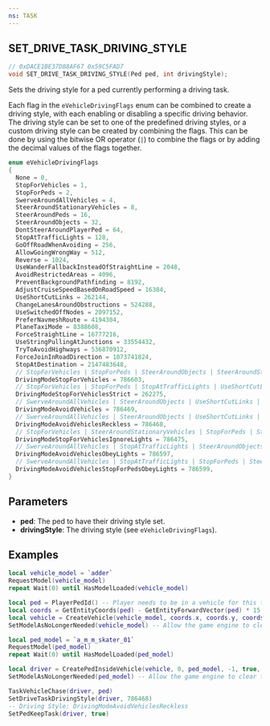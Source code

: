 ```yaml
---
ns: TASK
---
```

## SET_DRIVE_TASK_DRIVING_STYLE

```c
// 0xDACE1BE37D88AF67 0x59C5FAD7
void SET_DRIVE_TASK_DRIVING_STYLE(Ped ped, int drivingStyle);
```

Sets the driving style for a ped currently performing a driving task.

Each flag in the `eVehicleDrivingFlags` enum can be combined to create a driving style, with each enabling or disabling a specific driving behavior. The driving style can be set to one of the predefined driving styles, or a custom driving style can be created by combining the flags. This can be done by using the bitwise OR operator (`|`) to combine the flags or by adding the decimal values of the flags together.

```c
enum eVehicleDrivingFlags
{
  None = 0,
  StopForVehicles = 1,
  StopForPeds = 2,
  SwerveAroundAllVehicles = 4,
  SteerAroundStationaryVehicles = 8,
  SteerAroundPeds = 16,
  SteerAroundObjects = 32,
  DontSteerAroundPlayerPed = 64,
  StopAtTrafficLights = 128,
  GoOffRoadWhenAvoiding = 256,
  AllowGoingWrongWay = 512,
  Reverse = 1024,
  UseWanderFallbackInsteadOfStraightLine = 2048,
  AvoidRestrictedAreas = 4096,
  PreventBackgroundPathfinding = 8192,
  AdjustCruiseSpeedBasedOnRoadSpeed = 16384,
  UseShortCutLinks = 262144,
  ChangeLanesAroundObstructions = 524288,
  UseSwitchedOffNodes = 2097152,
  PreferNavmeshRoute = 4194304,
  PlaneTaxiMode = 8388608,
  ForceStraightLine = 16777216,
  UseStringPullingAtJunctions = 33554432,
  TryToAvoidHighways = 536870912,
  ForceJoinInRoadDirection = 1073741824,
  StopAtDestination = 2147483648,
  // StopForVehicles | StopForPeds | SteerAroundObjects | SteerAroundStationaryVehicles | StopAtTrafficLights | UseShortCutLinks | ChangeLanesAroundObstructions
  DrivingModeStopForVehicles = 786603,
  // StopForVehicles | StopForPeds | StopAtTrafficLights | UseShortCutLinks
  DrivingModeStopForVehiclesStrict = 262275,
  // SwerveAroundAllVehicles | SteerAroundObjects | UseShortCutLinks | ChangeLanesAroundObstructions | StopForVehicles
  DrivingModeAvoidVehicles = 786469,
  // SwerveAroundAllVehicles | SteerAroundObjects | UseShortCutLinks | ChangeLanesAroundObstructions
  DrivingModeAvoidVehiclesReckless = 786468,
  // StopForVehicles | SteerAroundStationaryVehicles | StopForPeds | SteerAroundObjects | UseShortCutLinks | ChangeLanesAroundObstructions
  DrivingModeStopForVehiclesIgnoreLights = 786475,
  // SwerveAroundAllVehicles | StopAtTrafficLights | SteerAroundObjects | UseShortCutLinks | ChangeLanesAroundObstructions | StopForVehicles
  DrivingModeAvoidVehiclesObeyLights = 786597,
  // SwerveAroundAllVehicles | StopAtTrafficLights | StopForPeds | SteerAroundObjects | UseShortCutLinks | ChangeLanesAroundObstructions | StopForVehicles
  DrivingModeAvoidVehiclesStopForPedsObeyLights = 786599,
}
```

## Parameters
* **ped**: The ped to have their driving style set.
* **drivingStyle**: The driving style (see `eVehicleDrivingFlags`).

## Examples

```lua
local vehicle_model = `adder`
RequestModel(vehicle_model)
repeat Wait(0) until HasModelLoaded(vehicle_model)

local ped = PlayerPedId() -- Player needs to be in a vehicle for this to work
local coords = GetEntityCoords(ped) - GetEntityForwardVector(ped) * 15.0
local vehicle = CreateVehicle(vehicle_model, coords.x, coords.y, coords.z, GetEntityHeading(ped), true, false)
SetModelAsNoLongerNeeded(vehicle_model) -- Allow the game engine to clear the model from memory

local ped_model = `a_m_m_skater_01`
RequestModel(ped_model)
repeat Wait(0) until HasModelLoaded(ped_model)

local driver = CreatePedInsideVehicle(vehicle, 0, ped_model, -1, true, false)
SetModelAsNoLongerNeeded(ped_model) -- Allow the game engine to clear the model from memory

TaskVehicleChase(driver, ped)
SetDriveTaskDrivingStyle(driver, 786468)
-- Driving Style: DrivingModeAvoidVehiclesReckless
SetPedKeepTask(driver, true)
```
